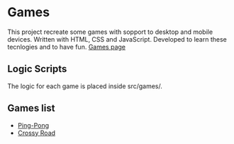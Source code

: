 # Games

This project recreate some games with sopport to desktop and mobile devices.
Written with HTML, CSS and JavaScript. Developed to learn these tecnlogies and to have fun.
[Games page](https://kelwynoliveira.github.io/games/)

## Logic Scripts
The logic for each game is placed inside src/games/.

## Games list
* [Ping-Pong](https://kelwynoliveira.github.io/games/games-page/pingpong.html)
* [Crossy Road](https://kelwynoliveira.github.io/games/games-page/croassy-road.html)
